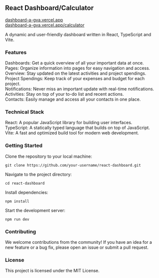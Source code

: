 ## React Dashboard/Calculator

[dashboard-a-gva.vercel.app](https://dashboard-a-gva.vercel.app) <br>
[dashboard-a-gva.vercel.app/calculator](https://dashboard-a-gva.vercel.app/calculator) <br>

A dynamic and user-friendly dashboard written in React, TypeScript and Vite.

### Features

Dashboards: Get a quick overview of all your important data at once. <br>
Pages: Organize information into pages for easy navigation and access. <br>
Overview: Stay updated on the latest activities and project spendings. <br>
Project Spendings: Keep track of your expenses and budget for each project. <br>
Notifications: Never miss an important update with real-time notifications. <br>
Activities: Stay on top of your to-do list and recent actions. <br>
Contacts: Easily manage and access all your contacts in one place.

### Technical Stack

React: A popular JavaScript library for building user interfaces. <br>
TypeScript: A statically typed language that builds on top of JavaScript. <br>
Vite: A fast and optimized build tool for modern web development.

### Getting Started

Clone the repository to your local machine:

```
git clone https://github.com/your-username/react-dashboard.git

```

Navigate to the project directory:

```
cd react-dashboard

```

Install dependencies:

```
npm install

```

Start the development server:

```
npm run dev

```

### Contributing

We welcome contributions from the community! If you have an idea for a new feature or a bug fix, please open an issue or submit a pull request.

### License

This project is licensed under the MIT License.

